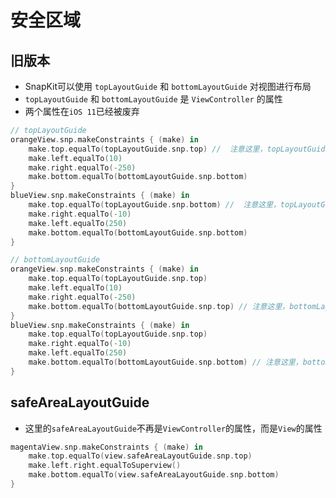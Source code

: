 

# 安全区域

## 旧版本

* SnapKit可以使用 `topLayoutGuide` 和 `bottomLayoutGuide` 对视图进行布局
* `topLayoutGuide` 和 `bottomLayoutGuide` 是 `ViewController` 的属性
* 两个属性在`iOS 11`已经被废弃

```swift
// topLayoutGuide
orangeView.snp.makeConstraints { (make) in
    make.top.equalTo(topLayoutGuide.snp.top) //  注意这里，topLayoutGuide的顶部
    make.left.equalTo(10)
    make.right.equalTo(-250)
    make.bottom.equalTo(bottomLayoutGuide.snp.bottom)
}
blueView.snp.makeConstraints { (make) in
    make.top.equalTo(topLayoutGuide.snp.bottom) //  注意这里，topLayoutGuide的底部
    make.right.equalTo(-10)
    make.left.equalTo(250)
    make.bottom.equalTo(bottomLayoutGuide.snp.bottom)
}

// bottomLayoutGuide
orangeView.snp.makeConstraints { (make) in
    make.top.equalTo(topLayoutGuide.snp.top) 
    make.left.equalTo(10)
    make.right.equalTo(-250)
    make.bottom.equalTo(bottomLayoutGuide.snp.top) // 注意这里，bottomLayoutGuide的顶部
}
blueView.snp.makeConstraints { (make) in
    make.top.equalTo(topLayoutGuide.snp.top)
    make.right.equalTo(-10)
    make.left.equalTo(250)
    make.bottom.equalTo(bottomLayoutGuide.snp.bottom) // 注意这里，bottomLayoutGuide的底部
}
```





## safeAreaLayoutGuide

* 这里的`safeAreaLayoutGuide`不再是`ViewController`的属性，而是`View`的属性

```swift
magentaView.snp.makeConstraints { (make) in
    make.top.equalTo(view.safeAreaLayoutGuide.snp.top)
    make.left.right.equalToSuperview()
    make.bottom.equalTo(view.safeAreaLayoutGuide.snp.bottom)
}
```


